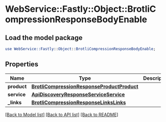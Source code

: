 # WebService::Fastly::Object::BrotliCompressionResponseBodyEnable

## Load the model package
```perl
use WebService::Fastly::Object::BrotliCompressionResponseBodyEnable;
```

## Properties
Name | Type | Description | Notes
------------ | ------------- | ------------- | -------------
**product** | [**BrotliCompressionResponseProductProduct**](BrotliCompressionResponseProductProduct.md) |  | [optional] 
**service** | [**ApiDiscoveryResponseServiceService**](ApiDiscoveryResponseServiceService.md) |  | [optional] 
**_links** | [**BrotliCompressionResponseLinksLinks**](BrotliCompressionResponseLinksLinks.md) |  | [optional] 

[[Back to Model list]](../README.md#documentation-for-models) [[Back to API list]](../README.md#documentation-for-api-endpoints) [[Back to README]](../README.md)


